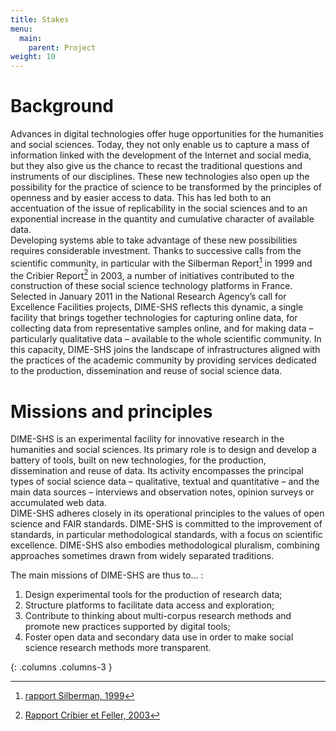 ```yaml
---
title: Stakes
menu:
  main:
    parent: Project
weight: 10
---
```

# Background
Advances in digital technologies offer huge opportunities for the humanities and social sciences. Today, they not only enable us to capture a mass of information linked with the development of the Internet and social media, but they also give us the chance to recast the traditional questions and instruments of our disciplines. These new technologies also open up the possibility for the practice of science to be transformed by the principles of openness and by easier access to data. This has led both to an accentuation of the issue of replicability in the social sciences and to an exponential increase in the quantity and cumulative character of available data.<br>
Developing systems able to take advantage of these new possibilities requires considerable investment. Thanks to successive calls from the scientific community, in particular with the Silberman Report[^1] in 1999 and the Cribier Report[^2] in 2003, a number of initiatives contributed to the construction of these social science technology platforms in France.<br>
Selected in January 2011 in the National Research Agency’s call for Excellence Facilities projects, DIME-SHS reflects this dynamic, a single facility that brings together technologies for capturing online data, for collecting data from representative samples online, and for making data – particularly qualitative data – available to the whole scientific community. In this capacity, DIME-SHS joins the landscape of infrastructures aligned with the practices of the academic community by providing services dedicated to the production, dissemination and reuse of social science data.


# Missions and principles
DIME-SHS is an experimental facility for innovative research in the humanities and social sciences. Its primary role is to design and develop a battery of tools, built on new technologies, for the production, dissemination and reuse of data. Its activity encompasses the principal types of social science data – qualitative, textual and quantitative – and the main data sources – interviews and observation notes, opinion surveys or accumulated web data.<br>
DIME-SHS adheres closely in its operational principles to the values of open science and FAIR standards. DIME-SHS is committed to the improvement of standards, in particular methodological standards, with a focus on scientific excellence. DIME-SHS also embodies methodological pluralism, combining approaches sometimes drawn from widely separated traditions.<br>

The main missions of DIME-SHS are thus to… :
1. Design experimental tools for the production of research data;
1. Structure platforms to facilitate data access and exploration;
1. Contribute to thinking about multi-corpus research methods and promote new practices supported by digital tools;
1. Foster open data and secondary data use in order to make social science research methods more transparent.

{: .columns .columns-3 }

[^1]: [rapport Silberman, 1999](http://www.ladocumentationfrancaise.fr/var/storage/rapports-publics/004000935.pdf)
[^2]: [Rapport Cribier et Feller, 2003](http://www.cmtra.org/avec/lib/elfinder-2.0-rc1/files/NOS%20ACTIONS/Publications/Dossiers%20documentaires/Archives%20sonores/techniques%20de%20documentation/CRIBIER_2003_Projet%20de%20conservation%20des%20donn%C3%A9es%20qualitatives%20des%20sciences%20sociales%20recueillies%20en%20France%20aupr%C3%A8s%20de%20la%20soci%C3%A9t%C3%A9%20civile.pdf)
